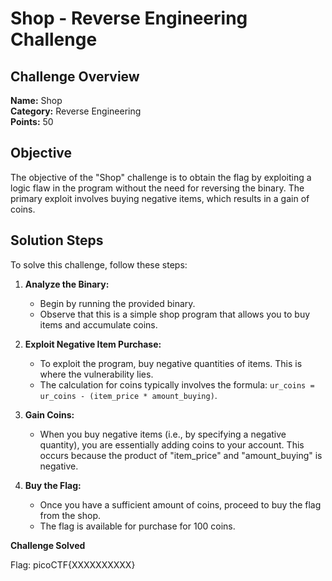 # Shop - Reverse Engineering Challenge

## Challenge Overview
**Name:** Shop  
**Category:** Reverse Engineering  
**Points:** 50

## Objective

The objective of the "Shop" challenge is to obtain the flag by exploiting a logic flaw in the program without the need for reversing the binary. The primary exploit involves buying negative items, which results in a gain of coins.

## Solution Steps

To solve this challenge, follow these steps:

1. **Analyze the Binary:**
   - Begin by running the provided binary.
   - Observe that this is a simple shop program that allows you to buy items and accumulate coins.

2. **Exploit Negative Item Purchase:**
   - To exploit the program, buy negative quantities of items. This is where the vulnerability lies.
   - The calculation for coins typically involves the formula: `ur_coins = ur_coins - (item_price * amount_buying)`.

3. **Gain Coins:**
   - When you buy negative items (i.e., by specifying a negative quantity), you are essentially adding coins to your account. This occurs because the product of "item_price" and "amount_buying" is negative.

4. **Buy the Flag:**
   - Once you have a sufficient amount of coins, proceed to buy the flag from the shop.
   - The flag is available for purchase for 100 coins.

**Challenge Solved**

Flag: picoCTF{XXXXXXXXXX}
